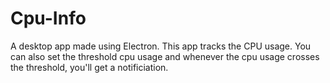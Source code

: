 # Cpu-Info

A desktop app made using Electron. This app tracks the CPU usage.
You can also set the threshold cpu usage and whenever the cpu usage crosses the threshold, you'll get a notificiation.
